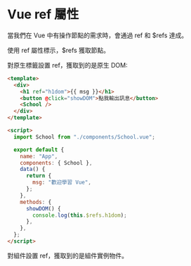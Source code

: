 # Vue ref 屬性

當我們在 Vue 中有操作節點的需求時，會通過 ref 和 $refs 達成。

使用 ref 屬性標示，$refs 獲取節點。

對原生標籤設置 ref，獲取到的是原生 DOM:

```html
<template>
  <div>
    <h1 ref="h1dom">{{ msg }}</h1>
    <button @click="showDOM">點我輸出訊息</button>
    <School />
  </div>
</template>

<script>
  import School from "./components/School.vue";

  export default {
    name: "App",
    components: { School },
    data() {
      return {
        msg: "歡迎學習 Vue",
      };
    },
    methods: {
      showDOM() {
        console.log(this.$refs.h1dom);
      },
    },
  };
</script>
```

對組件設置 ref，獲取到的是組件實例物件。
